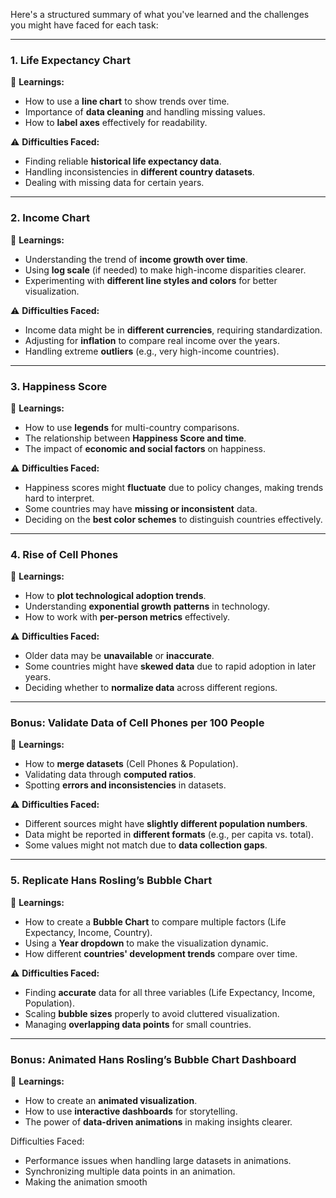 Here's a structured summary of what you've learned and the challenges you might have faced for each task:

---

### **1. Life Expectancy Chart**  
📌 **Learnings:**  
- How to use a **line chart** to show trends over time.  
- Importance of **data cleaning** and handling missing values.  
- How to **label axes** effectively for readability.  

⚠️ **Difficulties Faced:**  
- Finding reliable **historical life expectancy data**.  
- Handling inconsistencies in **different country datasets**.  
- Dealing with missing data for certain years.  

---

### **2. Income Chart**  
📌 **Learnings:**  
- Understanding the trend of **income growth over time**.  
- Using **log scale** (if needed) to make high-income disparities clearer.  
- Experimenting with **different line styles and colors** for better visualization.  

⚠️ **Difficulties Faced:**  
- Income data might be in **different currencies**, requiring standardization.  
- Adjusting for **inflation** to compare real income over the years.  
- Handling extreme **outliers** (e.g., very high-income countries).  

---

### **3. Happiness Score**  
📌 **Learnings:**  
- How to use **legends** for multi-country comparisons.  
- The relationship between **Happiness Score and time**.  
- The impact of **economic and social factors** on happiness.  

⚠️ **Difficulties Faced:**  
- Happiness scores might **fluctuate** due to policy changes, making trends hard to interpret.  
- Some countries may have **missing or inconsistent** data.  
- Deciding on the **best color schemes** to distinguish countries effectively.  

---

### **4. Rise of Cell Phones**  
📌 **Learnings:**  
- How to **plot technological adoption trends**.  
- Understanding **exponential growth patterns** in technology.  
- How to work with **per-person metrics** effectively.  

⚠️ **Difficulties Faced:**  
- Older data may be **unavailable** or **inaccurate**.  
- Some countries might have **skewed data** due to rapid adoption in later years.  
- Deciding whether to **normalize data** across different regions.  

---

### **Bonus: Validate Data of Cell Phones per 100 People**  
📌 **Learnings:**  
- How to **merge datasets** (Cell Phones & Population).  
- Validating data through **computed ratios**.  
- Spotting **errors and inconsistencies** in datasets.  

⚠️ **Difficulties Faced:**  
- Different sources might have **slightly different population numbers**.  
- Data might be reported in **different formats** (e.g., per capita vs. total).  
- Some values might not match due to **data collection gaps**.  

---

### **5. Replicate Hans Rosling’s Bubble Chart**  
📌 **Learnings:**  
- How to create a **Bubble Chart** to compare multiple factors (Life Expectancy, Income, Country).  
- Using a **Year dropdown** to make the visualization dynamic.  
- How different **countries' development trends** compare over time.  

⚠️ **Difficulties Faced:**  
- Finding **accurate** data for all three variables (Life Expectancy, Income, Population).  
- Scaling **bubble sizes** properly to avoid cluttered visualization.  
- Managing **overlapping data points** for small countries.  

---

### **Bonus: Animated Hans Rosling’s Bubble Chart Dashboard**  
📌 **Learnings:**  
- How to create an **animated visualization**.  
- How to use **interactive dashboards** for storytelling.  
- The power of **data-driven animations** in making insights clearer.  

Difficulties Faced:  
- Performance issues when handling large datasets in animations.  
- Synchronizing multiple data points in an animation.  
- Making the animation smooth 
